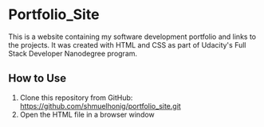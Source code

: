 # Portfolio_Site
This is a website containing my software development portfolio and links to the projects. It was created with HTML and CSS as part of Udacity's Full Stack Developer Nanodegree program.

## How to Use
1. Clone this repository from GitHub: https://github.com/shmuelhonig/portfolio_site.git
2. Open the HTML file in a browser window
